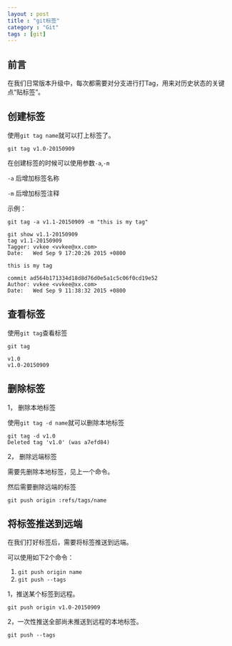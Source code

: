 ```yaml
---
layout : post
title : "git标签"
category : "Git"
tags : [git]
---
```


## 前言

在我们日常版本升级中，每次都需要对分支进行打Tag，用来对历史状态的关键点“贴标签”。

## 创建标签

使用`git tag name`就可以打上标签了。

```
git tag v1.0-20150909
```

在创建标签的时候可以使用参数`-a`,`-m`

`-a` 后增加标签名称

`-m` 后增加标签注释

示例：

```
git tag -a v1.1-20150909 -m "this is my tag"

git show v1.1-20150909
tag v1.1-20150909
Tagger: vvkee <vvkee@xx.com>
Date:   Wed Sep 9 17:20:26 2015 +0800

this is my tag

commit ad564b171334d18d8d76d0e5a1c5c06f0cd19e52
Author: vvkee <vvkee@xx.com>
Date:   Wed Sep 9 11:38:32 2015 +0800
```

## 查看标签

使用`git tag`查看标签

```
git tag

v1.0
v1.0-20150909
```

## 删除标签

1， 删除本地标签

使用`git tag -d name`就可以删除本地标签

```
git tag -d v1.0
Deleted tag 'v1.0' (was a7efd84)
```

2， 删除远端标签

需要先删除本地标签，见上一个命令。

然后需要删除远端的标签

```
git push origin :refs/tags/name
```

## 将标签推送到远端

在我们打好标签后，需要将标签推送到远端。

可以使用如下2个命令：

 1. `git push origin name`
 2. `git push --tags`

1，推送某个标签到远程。

```
git push origin v1.0-20150909
```

2，一次性推送全部尚未推送到远程的本地标签。

```
git push --tags
```


